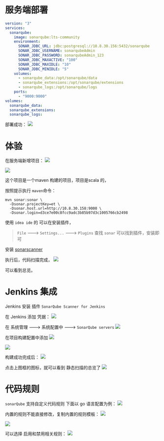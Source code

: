 # 服务端部署

```yaml
version: "3" 
services:
  sonarqube:
    image: sonarqube:lts-community
    environment:
      SONAR_JDBC_URL: jdbc:postgresql://10.8.30.156:5432/sonarqube
      SONAR_JDBC_USERNAME: sonarqubeAdmin
      SONAR_JDBC_PASSWORD: sonarqubeAdmin_123
      SONAR_JDBC_MAXACTIVE: "100"
      SONAR_JDBC_MAXIDLE: "10"
      SONAR_JDBC_MINIDLE: "5"
    volumes:
      - sonarqube_data:/opt/sonarqube/data
      - sonarqube_extensions:/opt/sonarqube/extensions
      - sonarqube_logs:/opt/sonarqube/logs
    ports:
      - "9000:9000"
volumes:
  sonarqube_data:
  sonarqube_extensions:
  sonarqube_logs:
```

部署成功：
 ![](https://raw.githubusercontent.com/vinloong/imgchr/main/notes/img/202201191033085.png)

# 体验
在服务端新增项目：
 ![](https://raw.githubusercontent.com/vinloong/imgchr/main/notes/img/202201191034303.png)

 ![](https://raw.githubusercontent.com/vinloong/imgchr/main/notes/img/202201191034295.png)

这个项目是一个maven 构建的项目，项目是scala 的，

按照提示执行 `maven`命令：
```
mvn sonar:sonar \
  -Dsonar.projectKey=et \
  -Dsonar.host.url=http://10.8.30.158:9000 \
  -Dsonar.login=d3ce7e00c8fcc9adc3b85b97d3c1005766cb2498
```

使用 `idea ide` 的 可以在安装插件，
> `File` ---> `Settings...` ---> `Plugins`
> 查找 `sonar` 可以找到插件，安装即可

安装 [sonarscanner](https://docs.sonarqube.org/latest/analysis/scan/sonarscanner/)

执行后，代码扫描完成，
 ![](https://raw.githubusercontent.com/vinloong/imgchr/main/notes/img/202201191034312.png)

可以看到总览。

# Jenkins 集成
Jenkins 安装 插件 `SonarQube Scanner for Jenkins`

在 Jenkins 添加 凭据：
 ![](https://raw.githubusercontent.com/vinloong/imgchr/main/notes/img/202201191034960.png)


在 系统管理 ---> 系统配置中 ---> `SonarQube servers`
 ![](https://raw.githubusercontent.com/vinloong/imgchr/main/notes/img/202201191035875.png)

在项目构建配置中添加
 ![](https://raw.githubusercontent.com/vinloong/imgchr/main/notes/img/202201191035205.png)

 ![](https://raw.githubusercontent.com/vinloong/imgchr/main/notes/img/202201191035162.png)

构建成功完成后：
 ![](https://raw.githubusercontent.com/vinloong/imgchr/main/notes/img/202201191035170.png)

点击上图框的图标，就可以看到 静态扫描的总览了
 ![](https://raw.githubusercontent.com/vinloong/imgchr/main/notes/img/202201191036782.png)


# 代码规则
`sonarQube` 支持自定义代码规则
下面以 go 语言配置为例：
 ![](https://raw.githubusercontent.com/vinloong/imgchr/main/notes/img/202201191036662.png)

内置的规则不能直接修改，复制内置的规则模板：
 ![](https://raw.githubusercontent.com/vinloong/imgchr/main/notes/img/202201191036667.png)

 ![](https://raw.githubusercontent.com/vinloong/imgchr/main/notes/img/202201191036865.png)

可以选择 启用和禁用相关规则：
 ![](https://raw.githubusercontent.com/vinloong/imgchr/main/notes/img/202201191037091.png)
